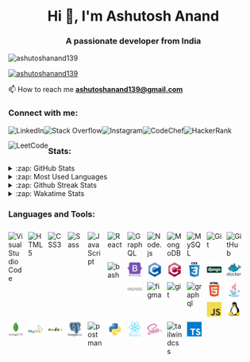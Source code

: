 <h1 align="center">Hi 👋, I'm Ashutosh Anand</h1>
<h3 align="center">A passionate developer from India</h3>

<p align="left"> <img src="https://komarev.com/ghpvc/?username=ashutoshanand139&label=Profile%20views&color=0e75b6&style=flat" alt="ashutoshanand139" /> </p>

<p align="left"> <a href="https://github.com/ryo-ma/github-profile-trophy"><img src="https://github-profile-trophy.vercel.app/?username=ashutoshanand139&theme=gruvbox" alt="ashutoshanand139" /></a> </p>

📫 How to reach me **ashutoshanand139@gmail.com**

<h3 align="left">Connect with me:</h3>

<p align="left">
  <a href="https://www.linkedin.com/in/ashutoshanand139">
    <img align="left" height="30" alt="LinkedIn" src="https://raw.githubusercontent.com/rahuldkjain/github-profile-readme-generator/master/src/images/icons/Social/linked-in-alt.svg" />
  </a>
  
  <a href="https://www.stackoverflow.com/users/13937565" target="_blank">
    <img align="left" height="30" alt="Stack Overflow" src="https://raw.githubusercontent.com/rahuldkjain/github-profile-readme-generator/master/src/images/icons/Social/stack-overflow.svg" />
  </a>
  
  <a href="https://www.instagram.com/ll.ashu.ll" target="_blank">
    <img align="left" height="30" alt="Instagram" src="https://raw.githubusercontent.com/rahuldkjain/github-profile-readme-generator/master/src/images/icons/Social/instagram.svg" />
  </a>
  
  <a href="https://www.codechef.com/users/alucard2711hs" target="_blank">
    <img align="left" height="30" alt="CodeChef" src="https://cdn.jsdelivr.net/npm/simple-icons@3.1.0/icons/codechef.svg" />
  </a>
  
  <a href="https://www.hackerrank.com/ashutoshanand139" target="_blank">
    <img align="left" height="30" alt="HackerRank" src="https://raw.githubusercontent.com/rahuldkjain/github-profile-readme-generator/master/src/images/icons/Social/hackerrank.svg" />
  </a>
  
  <a href="https://www.leetcode.com/ashutoshanand139" target="_blank">
    <img align="left" height="30" alt="LeetCode" src="https://raw.githubusercontent.com/rahuldkjain/github-profile-readme-generator/master/src/images/icons/Social/leet-code.svg" />
  </a>
</p>

<br>

### Stats:

<details>
  <summary>:zap: GitHub Stats</summary>
  <br>
  <img alt="GitHub Stats" src="https://github-readme-stats.vercel.app/api?username=ashutoshanand139&include_all_commits=true&count_private=true&show_icons=true&theme=gruvbox&hide=stars" />
</details>

<details>
  <summary>:zap: Most Used Languages</summary>
  <br>
  <img alt="Top Languages" src="https://github-readme-stats.vercel.app/api/top-langs/?username=ashutoshanand139&langs_count=10&theme=gruvbox&layout=compact" />
  <br>
  <i>NOTE: It's just a GitHub metric to determine which languages have the most code on GitHub.</i>
</details>

<details>
  <summary>:zap: Github Streak Stats</summary>
  <br>
  <img alt="Github Streak" src="https://github-readme-streak-stats.herokuapp.com/?user=ashutoshanand139&theme=gruvbox" />
</details>

<details>
  <summary>:zap: Wakatime Stats</summary>
  <br>
  <img alt="Wakatime Stats" src="https://github-readme-stats.vercel.app/api/wakatime/?username=ashutoshanand139&theme=gruvbox&layout=compact" />
</details>

### Languages and Tools:

<img align="left" width="30px" style="padding-right:10px; padding-top:10px;" alt="Visual Studio Code"  src="https://cdn.jsdelivr.net/gh/devicons/devicon/icons/vscode/vscode-original.svg" />
<img align="left" width="30px" style="padding-right:10px; padding-top:10px;" alt="HTML5"  src="https://cdn.jsdelivr.net/gh/devicons/devicon/icons/html5/html5-original.svg" />
<img align="left" width="30px" style="padding-right:10px; padding-top:10px;" alt="CSS3"  src="https://cdn.jsdelivr.net/gh/devicons/devicon/icons/css3/css3-original.svg" />
<img align="left" width="30px" style="padding-right:10px; padding-top:10px;" alt="Sass"  src="https://cdn.jsdelivr.net/gh/devicons/devicon/icons/sass/sass-original.svg" />
<img align="left" width="30px" style="padding-right:10px; padding-top:10px;" alt="JavaScript"  src="https://cdn.jsdelivr.net/gh/devicons/devicon/icons/javascript/javascript-original.svg" />
<img align="left" width="30px" style="padding-right:10px; padding-top:10px;" alt="React"  src="https://cdn.jsdelivr.net/gh/devicons/devicon/icons/react/react-original.svg" />
<img align="left" width="30px" style="padding-right:10px; padding-top:10px;" alt="GraphQL"  src="https://cdn.jsdelivr.net/gh/devicons/devicon/icons/graphql/graphql-plain.svg" />
<img align="left" width="30px" style="padding-right:10px; padding-top:10px;" alt="Node.js"  src="https://cdn.jsdelivr.net/gh/devicons/devicon/icons/nodejs/nodejs-original.svg" />
<img align="left" width="30px" style="padding-right:10px; padding-top:10px;" alt="MongoDB"  src="https://cdn.jsdelivr.net/gh/devicons/devicon/icons/mongodb/mongodb-original.svg" />
<img align="left" width="30px" style="padding-right:10px; padding-top:10px;" alt="MySQL"  src="https://cdn.jsdelivr.net/gh/devicons/devicon/icons/mysql/mysql-original.svg" />
<img align="left" width="30px" style="padding-right:10px; padding-top:10px;" alt="Git"  src="https://cdn.jsdelivr.net/gh/devicons/devicon/icons/git/git-original.svg" />
<img align="left" width="30px" style="padding-right:10px; padding-top:10px;" alt="GitHub"  src="https://user-images.githubusercontent.com/3369400/139447912-e0f43f33-6d9f-45f8-be46-2df5bbc91289.png" />
<img align="left" width="30px" style="padding-right:10px; padding-top:10px;" alt="bash" src="https://www.vectorlogo.zone/logos/gnu_bash/gnu_bash-icon.svg" /> 
<img align="left" width="30px" style="padding-right:10px; padding-top:10px;" alt="bootstrap" src="https://raw.githubusercontent.com/devicons/devicon/master/icons/bootstrap/bootstrap-plain-wordmark.svg" />
<img align="left" width="30px" style="padding-right:10px; padding-top:10px;" alt="c" src="https://raw.githubusercontent.com/devicons/devicon/master/icons/c/c-original.svg" />
<img align="left" width="30px" style="padding-right:10px; padding-top:10px;" alt="cplusplus" src="https://raw.githubusercontent.com/devicons/devicon/master/icons/cplusplus/cplusplus-original.svg" /> 
<img align="left" width="30px" style="padding-right:10px; padding-top:10px;" alt="css3" src="https://raw.githubusercontent.com/devicons/devicon/master/icons/css3/css3-original-wordmark.svg" />
<img align="left" width="30px" style="padding-right:10px; padding-top:10px;" alt="django" src="https://raw.githubusercontent.com/devicons/devicon/master/icons/django/django-original.svg" />
<img align="left" width="30px" style="padding-right:10px; padding-top:10px;" alt="docker" src="https://raw.githubusercontent.com/devicons/devicon/master/icons/docker/docker-original-wordmark.svg" /> 
<img align="left" width="30px" style="padding-right:10px; padding-top:10px;" alt="express" src="https://raw.githubusercontent.com/devicons/devicon/master/icons/express/express-original-wordmark.svg" /> 
<img align="left" width="30px" style="padding-right:10px; padding-top:10px;" alt="figma" src="https://www.vectorlogo.zone/logos/figma/figma-icon.svg" /> 
<img align="left" width="30px" style="padding-right:10px; padding-top:10px;" alt="git" src="https://www.vectorlogo.zone/logos/git-scm/git-scm-icon.svg" />
<img align="left" width="30px" style="padding-right:10px; padding-top:10px;" alt="graphql" src="https://www.vectorlogo.zone/logos/graphql/graphql-icon.svg" />
<img align="left" width="30px" style="padding-right:10px; padding-top:10px;" alt="html5" src="https://raw.githubusercontent.com/devicons/devicon/master/icons/html5/html5-original-wordmark.svg" /> 
<img align="left" width="30px" style="padding-right:10px; padding-top:10px;" alt="java" src="https://raw.githubusercontent.com/devicons/devicon/master/icons/java/java-original.svg" /> 
<img align="left" width="30px" style="padding-right:10px; padding-top:10px;" alt="javascript" src="https://raw.githubusercontent.com/devicons/devicon/master/icons/javascript/javascript-original.svg" /> 
<img align="left" width="30px" style="padding-right:10px; padding-top:10px;" alt="linux" src="https://raw.githubusercontent.com/devicons/devicon/master/icons/linux/linux-original.svg" /> 
<img align="left" width="30px" style="padding-right:10px; padding-top:10px;" alt="mongodb" src="https://raw.githubusercontent.com/devicons/devicon/master/icons/mongodb/mongodb-original-wordmark.svg" /> 
<img align="left" width="30px" style="padding-right:10px; padding-top:10px;" alt="mysql" src="https://raw.githubusercontent.com/devicons/devicon/master/icons/mysql/mysql-original-wordmark.svg" /> 
<img align="left" width="30px" style="padding-right:10px; padding-top:10px;" alt="nodejs" src="https://raw.githubusercontent.com/devicons/devicon/master/icons/nodejs/nodejs-original-wordmark.svg" />
<img align="left" width="30px" style="padding-right:10px; padding-top:10px;" alt="postgresql" src="https://raw.githubusercontent.com/devicons/devicon/master/icons/postgresql/postgresql-original-wordmark.svg" /> 
<img align="left" width="30px" style="padding-right:10px; padding-top:10px;" alt="postman" src="https://www.vectorlogo.zone/logos/getpostman/getpostman-icon.svg" /> 
<img align="left" width="30px" style="padding-right:10px; padding-top:10px;" alt="python" src="https://raw.githubusercontent.com/devicons/devicon/master/icons/python/python-original.svg" /> 
<img align="left" width="30px" style="padding-right:10px; padding-top:10px;" alt="react" src="https://raw.githubusercontent.com/devicons/devicon/master/icons/react/react-original-wordmark.svg" /> 
<img align="left" width="30px" style="padding-right:10px; padding-top:10px;" alt="sass" src="https://raw.githubusercontent.com/devicons/devicon/master/icons/sass/sass-original.svg" /> 
<img align="left" width="30px" style="padding-right:10px; padding-top:10px;" alt="tailwindcss" src="https://www.vectorlogo.zone/logos/tailwindcss/tailwindcss-icon.svg" />
<img align="left" width="30px" style="padding-right:10px; padding-top:10px;" alt="typescript" src="https://raw.githubusercontent.com/devicons/devicon/master/icons/typescript/typescript-original.svg" />
<br>
